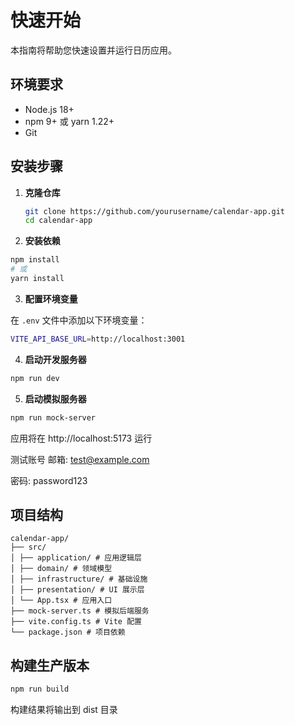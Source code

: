 # 快速开始

本指南将帮助您快速设置并运行日历应用。

## 环境要求

- Node.js 18+
- npm 9+ 或 yarn 1.22+
- Git

## 安装步骤

1. **克隆仓库**
   ```bash
   git clone https://github.com/yourusername/calendar-app.git
   cd calendar-app
   ```
2. **安装依赖**

```bash
npm install
# 或
yarn install
```

3. **配置环境变量**

在 `.env` 文件中添加以下环境变量：

```bash
VITE_API_BASE_URL=http://localhost:3001
```

4. **启动开发服务器**

```bash
npm run dev
```

5. **启动模拟服务器**

```bash
npm run mock-server
```

应用将在 http://localhost:5173 运行

测试账号
邮箱: test@example.com

密码: password123

## 项目结构

```
calendar-app/
├── src/
│ ├── application/ # 应用逻辑层
│ ├── domain/ # 领域模型
│ ├── infrastructure/ # 基础设施
│ ├── presentation/ # UI 展示层
│ └── App.tsx # 应用入口
├── mock-server.ts # 模拟后端服务
├── vite.config.ts # Vite 配置
└── package.json # 项目依赖
```

## 构建生产版本

```bash
npm run build
```

构建结果将输出到 dist 目录
